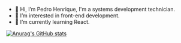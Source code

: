 - 👋 Hi, I’m Pedro Henrique, I'm a systems development technician.
- 👀 I’m interested in front-end development.
- 🌱 I’m currently learning React.

[![Anurag's GitHub stats](https://github-readme-stats.vercel.app/api?username=PedroHenrique-42)](https://github.com/anuraghazra/github-readme-stats)

<!---
PedroHenrique-42/PedroHenrique-42 is a ✨ special ✨ repository because its `README.md` (this file) appears on your GitHub profile.
You can click the Preview link to take a look at your changes.
--->
